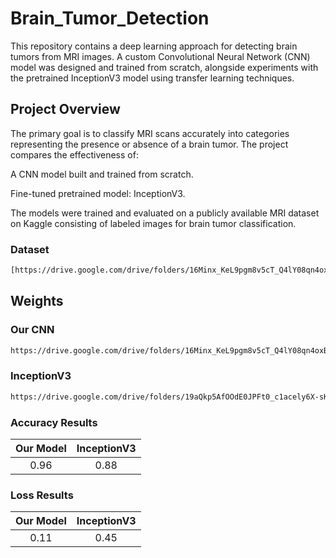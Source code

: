 # Brain_Tumor_Detection

This repository contains a deep learning approach for detecting brain tumors from MRI images. A custom Convolutional Neural Network (CNN) model was designed and trained from scratch, alongside experiments with the pretrained InceptionV3 model using transfer learning techniques.

## Project Overview

The primary goal is to classify MRI scans accurately into categories representing the presence or absence of a brain tumor. The project compares the effectiveness of:

A CNN model built and trained from scratch.

Fine-tuned pretrained model: InceptionV3.

The models were trained and evaluated on a publicly available MRI dataset on Kaggle consisting of labeled images for brain tumor classification.

### Dataset
```bash
[https://drive.google.com/drive/folders/16Minx_KeL9pgm8v5cT_Q4lY08qn4oxBo?usp=sharing](https://www.kaggle.com/datasets/masoudnickparvar/brain-tumor-mri-dataset)
```

## Weights

### Our CNN
```bash
https://drive.google.com/drive/folders/16Minx_KeL9pgm8v5cT_Q4lY08qn4oxBo?usp=sharing
```
### InceptionV3
```bash
https://drive.google.com/drive/folders/19aQkp5AfOOdE0JPFt0_c1acely6X-sKS?usp=sharing
```

### Accuracy Results
| Our Model   | InceptionV3
| :---: | :---: |
| 0.96   | 0.88

### Loss Results
| Our Model  | InceptionV3
| :---: | :---: |
| 0.11   | 0.45 

